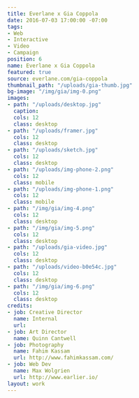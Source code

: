 ```yaml
---
title: Everlane x Gia Coppola
date: 2016-07-03 17:00:00 -07:00
tags:
- Web
- Interactive
- Video
- Campaign
position: 6
name: Everlane x Gia Coppola
featured: true
source: everlane.com/gia-coppola
thumbnail_path: "/uploads/gia-thumb.jpg"
bg-image: "/img/gia/img-0.png"
images:
- path: "/uploads/desktop.jpg"
  caption: 
  cols: 12
  class: desktop
- path: "/uploads/framer.jpg"
  cols: 12
  class: desktop
- path: "/uploads/sketch.jpg"
  cols: 12
  class: desktop
- path: "/uploads/img-phone-2.png"
  cols: 12
  class: mobile
- path: "/uploads/img-phone-1.png"
  cols: 12
  class: mobile
- path: "/img/gia/img-4.png"
  cols: 12
  class: desktop
- path: "/img/gia/img-5.png"
  cols: 12
  class: desktop
- path: "/uploads/gia-video.jpg"
  cols: 12
  class: desktop
- path: "/uploads/video-b0e54c.jpg"
  cols: 12
  class: desktop
- path: "/img/gia/img-6.png"
  cols: 12
  class: desktop
credits:
- job: Creative Director
  name: Internal
  url: 
- job: Art Director
  name: Quinn Cantwell
- job: Photography
  name: Fahim Kassam
  url: http://www.fahimkassam.com/
- job: Web Dev
  name: Max Wolgrien
  url: http://www.earlier.io/
layout: work
---
```


